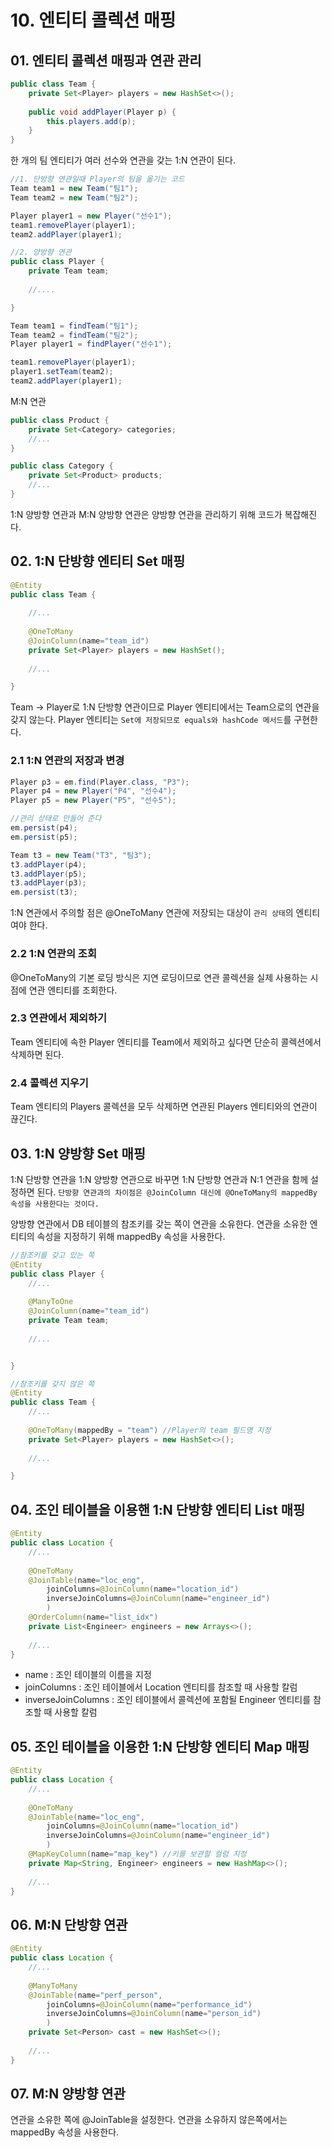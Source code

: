 # 10. 엔티티 콜렉션 매핑
## 01. 엔티티 콜렉션 매핑과 연관 관리
```java
public class Team {
    private Set<Player> players = new HashSet<>();
    
    public void addPlayer(Player p) {
        this.players.add(p);
    }
}

```
한 개의 팀 엔티티가 여러 선수와 연관을 갖는 1:N 연관이 된다. 

```java
//1. 단방향 연관일때 Player의 팀을 옮기는 코드
Team team1 = new Team("팀1");
Team team2 = new Team("팀2");

Player player1 = new Player("선수1");
team1.removePlayer(player1);
team2.addPlayer(player1);

//2. 양방향 연관
public class Player {
    private Team team;
    
    //....

}

Team team1 = findTeam("팀1");
Team team2 = findTeam("팀2");
Player player1 = findPlayer("선수1");

team1.removePlayer(player1);
player1.setTeam(team2);
team2.addPlayer(player1);
```

M:N 연관
```java
public class Product {
    private Set<Category> categories;
    //...
}

public class Category {
    private Set<Product> products;
    //...
}
```

1:N 양방향 연관과 M:N 양방향 연관은 양방향 연관을 관리하기 위해 코드가 복잡해진다.

## 02. 1:N 단방향 엔티티 Set 매핑
```java
@Entity
public class Team {
    
    //...
    
    @OneToMany
    @JoinColumn(name="team_id")
    private Set<Player> players = new HashSet();
    
    //...

}
```
Team -> Player로 1:N 단방향 연관이므로 Player 엔티티에서는 Team으로의 연관을 갖지 않는다.  Player 엔티티는 `Set에 저장되므로 equals와 hashCode 메서드`를 구현한다.

### 2.1 1:N 연관의 저장과 변경
```java
Player p3 = em.find(Player.class, "P3");
Player p4 = new Player("P4", "선수4");
Player p5 = new Player("P5", "선수5");

//관리 상태로 만들어 준다
em.persist(p4); 
em.persist(p5);

Team t3 = new Team("T3", "팀3");
t3.addPlayer(p4);
t3.addPlayer(p5);
t3.addPlayer(p3);
em.persist(t3);

```

1:N 연관에서 주의할 점은 @OneToMany 연관에 저장되는 대상이 `관리 상태`의 엔티티여야 한다.

### 2.2 1:N 연관의 조회
@OneToMany의 기본 로딩 방식은 지연 로딩이므로 연관 콜렉션을 실제 사용하는 시점에 연관 엔티티를 조회한다.

### 2.3 연관에서 제외하기
Team 엔티티에 속한 Player 엔티티를 Team에서 제외하고 싶다면 단순히 콜렉션에서 삭제하면 된다.

### 2.4 콜렉션 지우기
Team 엔티티의 Players 콜렉션을 모두 삭제하면 연관된  Players 엔티티와의 연관이 끊긴다.

## 03. 1:N 양방향 Set 매핑
1:N 단방향 연관을 1:N 양방향 연관으로 바꾸면 1:N 단방향 연관과 N:1 연관을 함께 설정하면 된다. `단방향 연관과의 차이점은 @JoinColumn 대신에 @OneToMany의 mappedBy 속성을 사용한다는 것이다.`

양방향 연관에서 DB 테이블의 참조키를 갖는 쪽이 연관을 소유한다. 연관을 소유한 엔티티의 속성을 지정하기 위해 mappedBy 속성을 사용한다.

```java
//참조키를 갖고 있는 쪽
@Entity
public class Player {
    //...
    
    @ManyToOne
    @JoinColumn(name="team_id")
    private Team team;
    
    //...


}

//참조키를 갖지 않은 쪽
@Entity
public class Team {
    //...
    
    @OneToMany(mappedBy = "team") //Player의 team 필드명 지정
    private Set<Player> players = new HashSet<>();
    
    //...

}
```

## 04. 조인 테이블을 이용핸 1:N 단방향 엔티티 List 매핑
```java
@Entity
public class Location {
    //...
    
    @OneToMany
    @JoinTable(name="loc_eng",
        joinColumns=@JoinColumn(name="location_id")
        inverseJoinColumns=@JoinColumn(name="engineer_id")
        )
    @OrderColumn(name="list_idx")
    private List<Engineer> engineers = new Arrays<>();
        
    //...
}
```
* name : 조인 테이블의 이름을 지정
* joinColumns : 조인 테이블에서 Location 엔티티를 참조할 때 사용할 칼럼
* inverseJoinColumns : 조인 테이블에서 콜렉션에 포함될 Engineer 엔티티를 참조할 때 사용할 칼럼

## 05. 조인 테이블을 이용한 1:N 단방향 엔티티 Map 매핑
```java
@Entity
public class Location {
    //...
    
    @OneToMany
    @JoinTable(name="loc_eng",
        joinColumns=@JoinColumn(name="location_id")
        inverseJoinColumns=@JoinColumn(name="engineer_id")
        )
    @MapKeyColumn(name="map_key") //키를 보관할 컬럼 지정
    private Map<String, Engineer> engineers = new HashMap<>();
        
    //...
}
```

## 06. M:N 단방향 연관
```java
@Entity
public class Location {
    //...
    
    @ManyToMany
    @JoinTable(name="perf_person",
        joinColumns=@JoinColumn(name="performance_id")
        inverseJoinColumns=@JoinColumn(name="person_id")
        )
    private Set<Person> cast = new HashSet<>();
        
    //...
}
```

## 07. M:N 양방향 연관
연관을 소유한 쪽에 @JoinTable을 설정한다. 연관을 소유하지 않은쪽에서는 mappedBy 속성을 사용한다.